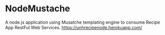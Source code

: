 # NodeMustache
A node.js application using Musatche templating engine to consume Recipe App RestFul Web Services.
https://unhrecipenode.herokuapp.com/
